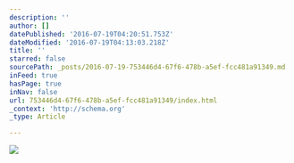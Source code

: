 ```yaml
---
description: ''
author: []
datePublished: '2016-07-19T04:20:51.753Z'
dateModified: '2016-07-19T04:13:03.218Z'
title: ''
starred: false
sourcePath: _posts/2016-07-19-753446d4-67f6-478b-a5ef-fcc481a91349.md
inFeed: true
hasPage: true
inNav: false
url: 753446d4-67f6-478b-a5ef-fcc481a91349/index.html
_context: 'http://schema.org'
_type: Article

---
```

![](https://the-grid-user-content.s3-us-west-2.amazonaws.com/5e8beb31-542a-410d-b290-0975d03b7e7c.jpg)